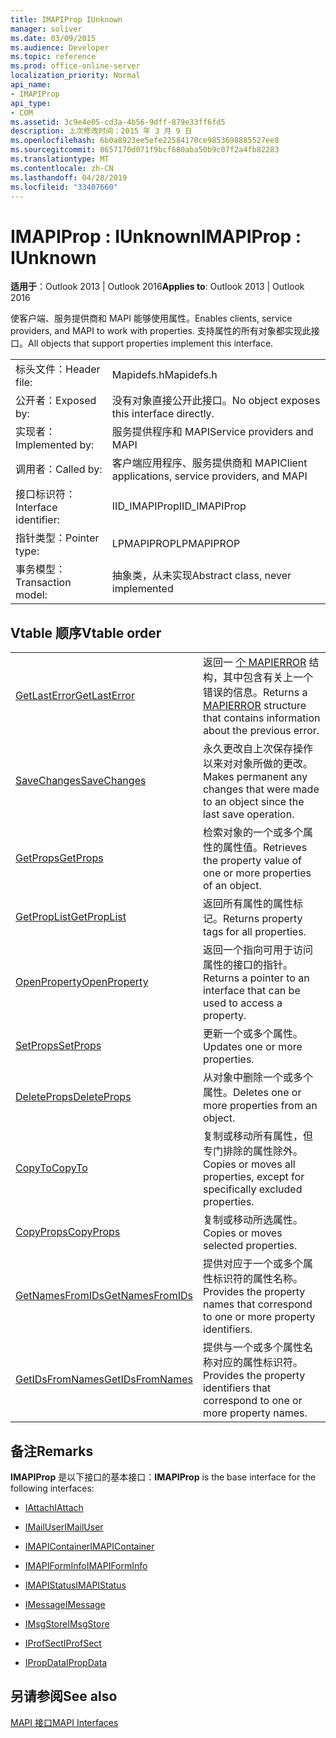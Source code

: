 ```yaml
---
title: IMAPIProp IUnknown
manager: soliver
ms.date: 03/09/2015
ms.audience: Developer
ms.topic: reference
ms.prod: office-online-server
localization_priority: Normal
api_name:
- IMAPIProp
api_type:
- COM
ms.assetid: 3c9e4e05-cd3a-4b56-9dff-879e33ff6fd5
description: 上次修改时间：2015 年 3 月 9 日
ms.openlocfilehash: 6b0a8923ee5efe22584170ce9853698885527ee8
ms.sourcegitcommit: 8657170d071f9bcf680aba50b9c07f2a4fb82283
ms.translationtype: MT
ms.contentlocale: zh-CN
ms.lasthandoff: 04/28/2019
ms.locfileid: "33407660"
---
```

# <a name="imapiprop--iunknown"></a><span data-ttu-id="f0b70-103">IMAPIProp : IUnknown</span><span class="sxs-lookup"><span data-stu-id="f0b70-103">IMAPIProp : IUnknown</span></span>

  
  
<span data-ttu-id="f0b70-104">**适用于**：Outlook 2013 | Outlook 2016</span><span class="sxs-lookup"><span data-stu-id="f0b70-104">**Applies to**: Outlook 2013 | Outlook 2016</span></span> 
  
<span data-ttu-id="f0b70-105">使客户端、服务提供商和 MAPI 能够使用属性。</span><span class="sxs-lookup"><span data-stu-id="f0b70-105">Enables clients, service providers, and MAPI to work with properties.</span></span> <span data-ttu-id="f0b70-106">支持属性的所有对象都实现此接口。</span><span class="sxs-lookup"><span data-stu-id="f0b70-106">All objects that support properties implement this interface.</span></span>
  
|||
|:-----|:-----|
|<span data-ttu-id="f0b70-107">标头文件：</span><span class="sxs-lookup"><span data-stu-id="f0b70-107">Header file:</span></span>  <br/> |<span data-ttu-id="f0b70-108">Mapidefs.h</span><span class="sxs-lookup"><span data-stu-id="f0b70-108">Mapidefs.h</span></span>  <br/> |
|<span data-ttu-id="f0b70-109">公开者：</span><span class="sxs-lookup"><span data-stu-id="f0b70-109">Exposed by:</span></span>  <br/> |<span data-ttu-id="f0b70-110">没有对象直接公开此接口。</span><span class="sxs-lookup"><span data-stu-id="f0b70-110">No object exposes this interface directly.</span></span>  <br/> |
|<span data-ttu-id="f0b70-111">实现者：</span><span class="sxs-lookup"><span data-stu-id="f0b70-111">Implemented by:</span></span>  <br/> |<span data-ttu-id="f0b70-112">服务提供程序和 MAPI</span><span class="sxs-lookup"><span data-stu-id="f0b70-112">Service providers and MAPI</span></span>  <br/> |
|<span data-ttu-id="f0b70-113">调用者：</span><span class="sxs-lookup"><span data-stu-id="f0b70-113">Called by:</span></span>  <br/> |<span data-ttu-id="f0b70-114">客户端应用程序、服务提供商和 MAPI</span><span class="sxs-lookup"><span data-stu-id="f0b70-114">Client applications, service providers, and MAPI</span></span>  <br/> |
|<span data-ttu-id="f0b70-115">接口标识符：</span><span class="sxs-lookup"><span data-stu-id="f0b70-115">Interface identifier:</span></span>  <br/> |<span data-ttu-id="f0b70-116">IID_IMAPIProp</span><span class="sxs-lookup"><span data-stu-id="f0b70-116">IID_IMAPIProp</span></span>  <br/> |
|<span data-ttu-id="f0b70-117">指针类型：</span><span class="sxs-lookup"><span data-stu-id="f0b70-117">Pointer type:</span></span>  <br/> |<span data-ttu-id="f0b70-118">LPMAPIPROP</span><span class="sxs-lookup"><span data-stu-id="f0b70-118">LPMAPIPROP</span></span>  <br/> |
|<span data-ttu-id="f0b70-119">事务模型：</span><span class="sxs-lookup"><span data-stu-id="f0b70-119">Transaction model:</span></span>  <br/> |<span data-ttu-id="f0b70-120">抽象类，从未实现</span><span class="sxs-lookup"><span data-stu-id="f0b70-120">Abstract class, never implemented</span></span>  <br/> |
   
## <a name="vtable-order"></a><span data-ttu-id="f0b70-121">Vtable 顺序</span><span class="sxs-lookup"><span data-stu-id="f0b70-121">Vtable order</span></span>

|||
|:-----|:-----|
|[<span data-ttu-id="f0b70-122">GetLastError</span><span class="sxs-lookup"><span data-stu-id="f0b70-122">GetLastError</span></span>](imapiprop-getlasterror.md) <br/> |<span data-ttu-id="f0b70-123">返回一 [个 MAPIERROR](mapierror.md) 结构，其中包含有关上一个错误的信息。</span><span class="sxs-lookup"><span data-stu-id="f0b70-123">Returns a [MAPIERROR](mapierror.md) structure that contains information about the previous error.</span></span>  <br/> |
|[<span data-ttu-id="f0b70-124">SaveChanges</span><span class="sxs-lookup"><span data-stu-id="f0b70-124">SaveChanges</span></span>](imapiprop-savechanges.md) <br/> |<span data-ttu-id="f0b70-125">永久更改自上次保存操作以来对对象所做的更改。</span><span class="sxs-lookup"><span data-stu-id="f0b70-125">Makes permanent any changes that were made to an object since the last save operation.</span></span>  <br/> |
|[<span data-ttu-id="f0b70-126">GetProps</span><span class="sxs-lookup"><span data-stu-id="f0b70-126">GetProps</span></span>](imapiprop-getprops.md) <br/> |<span data-ttu-id="f0b70-127">检索对象的一个或多个属性的属性值。</span><span class="sxs-lookup"><span data-stu-id="f0b70-127">Retrieves the property value of one or more properties of an object.</span></span>  <br/> |
|[<span data-ttu-id="f0b70-128">GetPropList</span><span class="sxs-lookup"><span data-stu-id="f0b70-128">GetPropList</span></span>](imapiprop-getproplist.md) <br/> |<span data-ttu-id="f0b70-129">返回所有属性的属性标记。</span><span class="sxs-lookup"><span data-stu-id="f0b70-129">Returns property tags for all properties.</span></span>  <br/> |
|[<span data-ttu-id="f0b70-130">OpenProperty</span><span class="sxs-lookup"><span data-stu-id="f0b70-130">OpenProperty</span></span>](imapiprop-openproperty.md) <br/> |<span data-ttu-id="f0b70-131">返回一个指向可用于访问属性的接口的指针。</span><span class="sxs-lookup"><span data-stu-id="f0b70-131">Returns a pointer to an interface that can be used to access a property.</span></span>  <br/> |
|[<span data-ttu-id="f0b70-132">SetProps</span><span class="sxs-lookup"><span data-stu-id="f0b70-132">SetProps</span></span>](imapiprop-setprops.md) <br/> |<span data-ttu-id="f0b70-133">更新一个或多个属性。</span><span class="sxs-lookup"><span data-stu-id="f0b70-133">Updates one or more properties.</span></span>  <br/> |
|[<span data-ttu-id="f0b70-134">DeleteProps</span><span class="sxs-lookup"><span data-stu-id="f0b70-134">DeleteProps</span></span>](imapiprop-deleteprops.md) <br/> |<span data-ttu-id="f0b70-135">从对象中删除一个或多个属性。</span><span class="sxs-lookup"><span data-stu-id="f0b70-135">Deletes one or more properties from an object.</span></span>  <br/> |
|[<span data-ttu-id="f0b70-136">CopyTo</span><span class="sxs-lookup"><span data-stu-id="f0b70-136">CopyTo</span></span>](imapiprop-copyto.md) <br/> |<span data-ttu-id="f0b70-137">复制或移动所有属性，但专门排除的属性除外。</span><span class="sxs-lookup"><span data-stu-id="f0b70-137">Copies or moves all properties, except for specifically excluded properties.</span></span>  <br/> |
|[<span data-ttu-id="f0b70-138">CopyProps</span><span class="sxs-lookup"><span data-stu-id="f0b70-138">CopyProps</span></span>](imapiprop-copyprops.md) <br/> |<span data-ttu-id="f0b70-139">复制或移动所选属性。</span><span class="sxs-lookup"><span data-stu-id="f0b70-139">Copies or moves selected properties.</span></span>  <br/> |
|[<span data-ttu-id="f0b70-140">GetNamesFromIDs</span><span class="sxs-lookup"><span data-stu-id="f0b70-140">GetNamesFromIDs</span></span>](imapiprop-getnamesfromids.md) <br/> |<span data-ttu-id="f0b70-141">提供对应于一个或多个属性标识符的属性名称。</span><span class="sxs-lookup"><span data-stu-id="f0b70-141">Provides the property names that correspond to one or more property identifiers.</span></span>  <br/> |
|[<span data-ttu-id="f0b70-142">GetIDsFromNames</span><span class="sxs-lookup"><span data-stu-id="f0b70-142">GetIDsFromNames</span></span>](imapiprop-getidsfromnames.md) <br/> |<span data-ttu-id="f0b70-143">提供与一个或多个属性名称对应的属性标识符。</span><span class="sxs-lookup"><span data-stu-id="f0b70-143">Provides the property identifiers that correspond to one or more property names.</span></span>  <br/> |
   
## <a name="remarks"></a><span data-ttu-id="f0b70-144">备注</span><span class="sxs-lookup"><span data-stu-id="f0b70-144">Remarks</span></span>

 <span data-ttu-id="f0b70-145">**IMAPIProp** 是以下接口的基本接口：</span><span class="sxs-lookup"><span data-stu-id="f0b70-145">**IMAPIProp** is the base interface for the following interfaces:</span></span> 
  
- [<span data-ttu-id="f0b70-146">IAttach</span><span class="sxs-lookup"><span data-stu-id="f0b70-146">IAttach</span></span>](iattachimapiprop.md)
    
- [<span data-ttu-id="f0b70-147">IMailUser</span><span class="sxs-lookup"><span data-stu-id="f0b70-147">IMailUser</span></span>](imailuserimapiprop.md)
    
- [<span data-ttu-id="f0b70-148">IMAPIContainer</span><span class="sxs-lookup"><span data-stu-id="f0b70-148">IMAPIContainer</span></span>](imapicontainerimapiprop.md)
    
- [<span data-ttu-id="f0b70-149">IMAPIFormInfo</span><span class="sxs-lookup"><span data-stu-id="f0b70-149">IMAPIFormInfo</span></span>](imapiforminfoimapiprop.md)
    
- [<span data-ttu-id="f0b70-150">IMAPIStatus</span><span class="sxs-lookup"><span data-stu-id="f0b70-150">IMAPIStatus</span></span>](imapistatusimapiprop.md)
    
- [<span data-ttu-id="f0b70-151">IMessage</span><span class="sxs-lookup"><span data-stu-id="f0b70-151">IMessage</span></span>](imessageimapiprop.md)
    
- [<span data-ttu-id="f0b70-152">IMsgStore</span><span class="sxs-lookup"><span data-stu-id="f0b70-152">IMsgStore</span></span>](imsgstoreimapiprop.md)
    
- [<span data-ttu-id="f0b70-153">IProfSect</span><span class="sxs-lookup"><span data-stu-id="f0b70-153">IProfSect</span></span>](iprofsectimapiprop.md)
    
- [<span data-ttu-id="f0b70-154">IPropData</span><span class="sxs-lookup"><span data-stu-id="f0b70-154">IPropData</span></span>](ipropdataimapiprop.md)
    
## <a name="see-also"></a><span data-ttu-id="f0b70-155">另请参阅</span><span class="sxs-lookup"><span data-stu-id="f0b70-155">See also</span></span>



[<span data-ttu-id="f0b70-156">MAPI 接口</span><span class="sxs-lookup"><span data-stu-id="f0b70-156">MAPI Interfaces</span></span>](mapi-interfaces.md)

